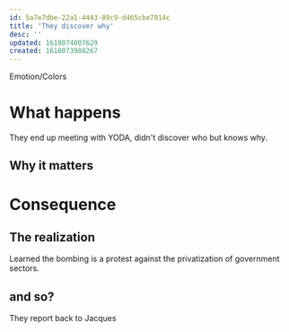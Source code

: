 ```yaml
---
id: 5a7e7dbe-22a1-4443-89c9-d465cbe7014c
title: 'They discover why'
desc: ''
updated: 1618074007629
created: 1618073908267
---
```

Emotion/Colors
>

# What happens
They end up meeting with YODA, didn't discover who but knows why. 
##  Why it matters


# Consequence

## The realization
Learned the bombing is a protest against the privatization of government sectors.

## and so?
They report back to Jacques